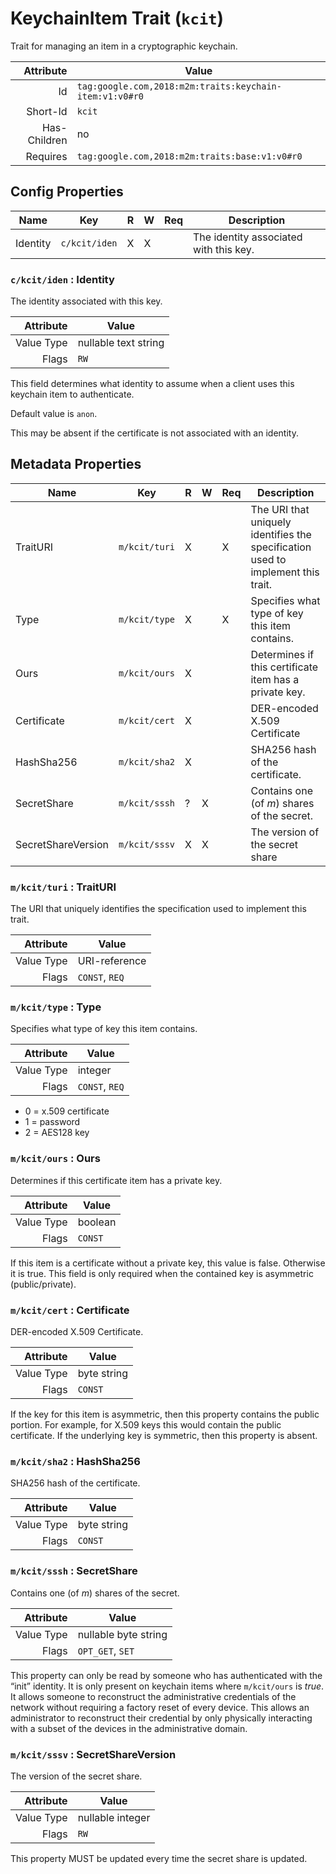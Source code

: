 # KeychainItem Trait (`kcit`)


Trait for managing an item in a cryptographic keychain.

| Attribute | Value |
|----:|-------------|
|  Id | `tag:google.com,2018:m2m:traits:keychain-item:v1:v0#r0` |
| Short-Id | `kcit` |
| Has-Children | no |
| Requires | `tag:google.com,2018:m2m:traits:base:v1:v0#r0`|



## Config Properties

| Name |  Key | R | W |  Req |  Description |
|-----|---|----|----|----|----|
| Identity | `c/kcit/iden` | X | X |   | The identity associated with this key. |

### `c/kcit/iden` : Identity

The identity associated with this key.

| Attribute | Value |
|----:|-------------|
| Value Type | nullable text string |
| Flags | `RW`|

This field determines what identity to assume when a client uses this keychain item to authenticate.

Default value is `anon`.

This may be absent if the certificate is not associated with an identity.

## Metadata Properties

| Name |  Key | R | W |  Req |  Description |
|-----|---|----|----|----|----|
| TraitURI | `m/kcit/turi` | X |   | X | The URI that uniquely identifies the specification used to implement this trait. |
| Type | `m/kcit/type` | X |   | X | Specifies what type of key this item contains. |
| Ours | `m/kcit/ours` | X |   |   | Determines if this certificate item has a private key. |
| Certificate | `m/kcit/cert` | X |   |   | DER-encoded X.509 Certificate |
| HashSha256 | `m/kcit/sha2` | X |   |   | SHA256 hash of the certificate. |
| SecretShare | `m/kcit/sssh` | ? | X |   | Contains one (of *m*) shares of the secret. |
| SecretShareVersion | `m/kcit/sssv` | X | X |   | The version of the secret share |

### `m/kcit/turi` : TraitURI

The URI that uniquely identifies the specification used to implement this trait.

| Attribute | Value |
|----:|-------------|
| Value Type | URI-reference |
| Flags | `CONST`, `REQ`|



### `m/kcit/type` : Type

Specifies what type of key this item contains.

| Attribute | Value |
|----:|-------------|
| Value Type | integer |
| Flags | `CONST`, `REQ`|



* 0 = x.509 certificate
* 1 = password
* 2 = AES128 key

### `m/kcit/ours` : Ours

Determines if this certificate item has a private key.

| Attribute | Value |
|----:|-------------|
| Value Type | boolean |
| Flags | `CONST`|

If this item is a certificate without a private key, this value is false. Otherwise it is true. This field is only required when the contained key is asymmetric (public/private).

### `m/kcit/cert` : Certificate

DER-encoded X.509 Certificate.

| Attribute | Value |
|----:|-------------|
| Value Type | byte string |
| Flags | `CONST`|

If the key for this item is asymmetric, then this property contains the public portion. For example, for X.509 keys this would contain the public certificate. If the underlying key is symmetric, then this property is absent.

### `m/kcit/sha2` : HashSha256

SHA256 hash of the certificate.

| Attribute | Value |
|----:|-------------|
| Value Type | byte string |
| Flags | `CONST`|



### `m/kcit/sssh` : SecretShare

Contains one (of *m*) shares of the secret.

| Attribute | Value |
|----:|-------------|
| Value Type | nullable byte string |
| Flags | `OPT_GET`, `SET`|

This property can only be read by someone who has authenticated with the “init” identity. It is only present on keychain items where `m/kcit/ours` is *true*. It allows someone to reconstruct the administrative credentials of the network without requiring a factory reset of every device. This allows an administrator to reconstruct their credential by only physically interacting with a subset of the devices in the administrative domain.

### `m/kcit/sssv` : SecretShareVersion

The version of the secret share.

| Attribute | Value |
|----:|-------------|
| Value Type | nullable integer |
| Flags | `RW`|

This property MUST be updated every time the secret share is updated.
